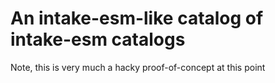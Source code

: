 # An intake-esm-like catalog of intake-esm catalogs

Note, this is very much a hacky proof-of-concept at this point